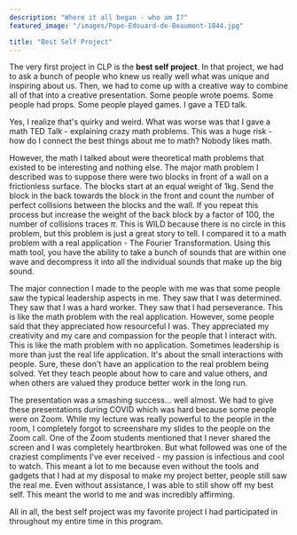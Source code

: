 ```yaml
---
description: "Where it all began - who am I?"
featured_image: "/images/Pope-Edouard-de-Beaumont-1844.jpg"

title: "Best Self Project"
---
```


The very first project in CLP is the **best self project**. In that project, we had to ask a bunch of people who knew us really well what was unique and inspiring about us. Then, we had to come up with a creative way to combine all of that into a creative presentation. Some people wrote poems. Some people had props. Some people played games. I gave a TED talk.

Yes, I realize that's quirky and weird. What was worse was that I gave a math TED Talk - explaining crazy math problems. This was a huge risk - how do I connect the best things about me to math? Nobody likes math. 

However, the math I talked about were theoretical math problems that existed to be interesting and nothing else. The major math problem I described was to suppose there were two blocks in front of a wall on a frictionless surface. The blocks start at an equal weight of 1kg. Send the block in the back towards the block in the front and count the number of perfect collisions between the blocks and the wall. If you repeat this process but increase the weight of the back block by a factor of 100, the number of collisions traces $\pi$. This is WILD because there is no circle in this problem, but this problem is just a great story to tell. I compared it to a math problem with a real application - The Fourier Transformation. Using this math tool, you have the ability to take a bunch of sounds that are within one wave and decompress it into all the individual sounds that make up the big sound.

The major connection I made to the people with me was that some people saw the typical leadership aspects in me. They saw that I was determined. They saw that I was a hard worker. They saw that I had perseverance. This is like the math problem with the real application. However, some people said that they appreciated how resourceful I was. They appreciated my creativity and my care and compassion for the people that I interact with. This is like the math problem with no application. Sometimes leadership is more than just the real life application. It's about the small interactions with people. Sure, these don't have an application to the real problem being solved. Yet they teach people about how to care and value others, and when others are valued they produce better work in the long run.

The presentation was a smashing success... well almost. We had to give these presentations during COVID which was hard because some people were on Zoom. While my lecture was really powerful to the people in the room, I completely forgot to screenshare my slides to the people on the Zoom call. One of the Zoom students mentioned that I never shared the screen and I was completely heartbroken. But what followed was one of the craziest compliments I've ever received - my passion is infectious and cool to watch. This meant a lot to me because even without the tools and gadgets that I had at my disposal to make my project better, people still saw the real me. Even without assistance, I was able to still show off my best self. This meant the world to me and was incredibly affirming.

All in all, the best self project was my favorite project I had participated in throughout my entire time in this program.